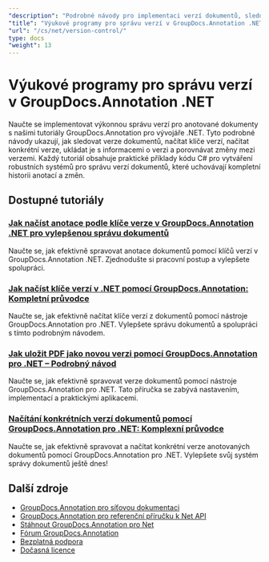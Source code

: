 ```yaml
---
"description": "Podrobné návody pro implementaci verzí dokumentů, sledování změn a správu historie anotací pomocí GroupDocs.Annotation pro .NET."
"title": "Výukové programy pro správu verzí v GroupDocs.Annotation .NET"
"url": "/cs/net/version-control/"
type: docs
"weight": 13
---
```


# Výukové programy pro správu verzí v GroupDocs.Annotation .NET

Naučte se implementovat výkonnou správu verzí pro anotované dokumenty s našimi tutoriály GroupDocs.Annotation pro vývojáře .NET. Tyto podrobné návody ukazují, jak sledovat verze dokumentů, načítat klíče verzí, načítat konkrétní verze, ukládat je s informacemi o verzi a porovnávat změny mezi verzemi. Každý tutoriál obsahuje praktické příklady kódu C# pro vytváření robustních systémů pro správu verzí dokumentů, které uchovávají kompletní historii anotací a změn.

## Dostupné tutoriály

### [Jak načíst anotace podle klíče verze v GroupDocs.Annotation .NET pro vylepšenou správu dokumentů](./retrieve-annotations-version-key-groupdocs-dotnet/)
Naučte se, jak efektivně spravovat anotace dokumentů pomocí klíčů verzí v GroupDocs.Annotation .NET. Zjednodušte si pracovní postup a vylepšete spolupráci.

### [Jak načíst klíče verzí v .NET pomocí GroupDocs.Annotation: Kompletní průvodce](./retrieving-version-keys-groupdocs-annotation-dotnet/)
Naučte se, jak efektivně načítat klíče verzí z dokumentů pomocí nástroje GroupDocs.Annotation pro .NET. Vylepšete správu dokumentů a spolupráci s tímto podrobným návodem.

### [Jak uložit PDF jako novou verzi pomocí GroupDocs.Annotation pro .NET – Podrobný návod](./save-pdf-new-version-groupdocs-annotation-net/)
Naučte se, jak efektivně spravovat verze dokumentů pomocí nástroje GroupDocs.Annotation pro .NET. Tato příručka se zabývá nastavením, implementací a praktickými aplikacemi.

### [Načítání konkrétních verzí dokumentů pomocí GroupDocs.Annotation pro .NET: Komplexní průvodce](./load-specific-versions-groupdocs-annotation-net/)
Naučte se, jak efektivně spravovat a načítat konkrétní verze anotovaných dokumentů pomocí GroupDocs.Annotation pro .NET. Vylepšete svůj systém správy dokumentů ještě dnes!

## Další zdroje

- [GroupDocs.Annotation pro síťovou dokumentaci](https://docs.groupdocs.com/annotation/net/)
- [GroupDocs.Annotation pro referenční příručku k Net API](https://reference.groupdocs.com/annotation/net/)
- [Stáhnout GroupDocs.Annotation pro Net](https://releases.groupdocs.com/annotation/net/)
- [Fórum GroupDocs.Annotation](https://forum.groupdocs.com/c/annotation)
- [Bezplatná podpora](https://forum.groupdocs.com/)
- [Dočasná licence](https://purchase.groupdocs.com/temporary-license/)